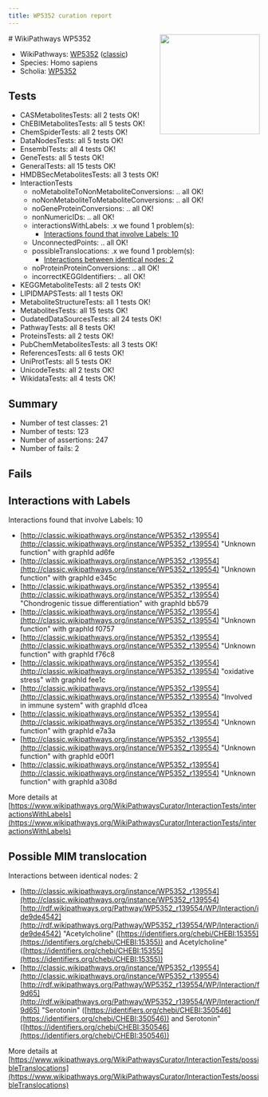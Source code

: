 ```yaml
---
title: WP5352 curation report
---
```


<img style="float: right; width: 200px" src="https://upload.wikimedia.org/wikipedia/commons/thumb/8/83/Wplogo_with_text_500.png/640px-Wplogo_with_text_500.png" />
# WikiPathways WP5352

* WikiPathways: [WP5352](https://wikipathways.org/pathways/WP5352) ([classic](https://classic.wikipathways.org/instance/WP5352))
* Species: Homo sapiens
* Scholia: [WP5352](https://scholia.toolforge.org/wikipathways/WP5352)
## Tests
* CASMetabolitesTests: all 2 tests OK!
* ChEBIMetabolitesTests: all 5 tests OK!
* ChemSpiderTests: all 2 tests OK!
* DataNodesTests: all 5 tests OK!
* EnsemblTests: all 4 tests OK!
* GeneTests: all 5 tests OK!
* GeneralTests: all 15 tests OK!
* HMDBSecMetabolitesTests: all 3 tests OK!
* InteractionTests
    * noMetaboliteToNonMetaboliteConversions: .. all OK!
    * noNonMetaboliteToMetaboliteConversions: .. all OK!
    * noGeneProteinConversions: .. all OK!
    * nonNumericIDs: .. all OK!
    * interactionsWithLabels: .x we found 1 problem(s):
        * [Interactions found that involve Labels: 10](#fe97a8b8)
    * UnconnectedPoints: .. all OK!
    * possibleTranslocations: .x we found 1 problem(s):
        * [Interactions between identical nodes: 2](#1c118207)
    * noProteinProteinConversions: .. all OK!
    * incorrectKEGGIdentifiers: .. all OK!
* KEGGMetaboliteTests: all 2 tests OK!
* LIPIDMAPSTests: all 1 tests OK!
* MetaboliteStructureTests: all 1 tests OK!
* MetabolitesTests: all 15 tests OK!
* OudatedDataSourcesTests: all 24 tests OK!
* PathwayTests: all 8 tests OK!
* ProteinsTests: all 2 tests OK!
* PubChemMetabolitesTests: all 3 tests OK!
* ReferencesTests: all 6 tests OK!
* UniProtTests: all 5 tests OK!
* UnicodeTests: all 2 tests OK!
* WikidataTests: all 4 tests OK!


## Summary

* Number of test classes: 21
* Number of tests: 123
* Number of assertions: 247
* Number of fails: 2

## Fails

<a name="fe97a8b8" />

## Interactions with Labels

Interactions found that involve Labels: 10

* [http://classic.wikipathways.org/instance/WP5352_r139554](http://classic.wikipathways.org/instance/WP5352_r139554) "Unknown function" with graphId ad6fe
* [http://classic.wikipathways.org/instance/WP5352_r139554](http://classic.wikipathways.org/instance/WP5352_r139554) "Unknown function" with graphId e345c
* [http://classic.wikipathways.org/instance/WP5352_r139554](http://classic.wikipathways.org/instance/WP5352_r139554) "Chondrogenic tissue 
differentiation" with graphId bb579
* [http://classic.wikipathways.org/instance/WP5352_r139554](http://classic.wikipathways.org/instance/WP5352_r139554) "Unknown function" with graphId f0757
* [http://classic.wikipathways.org/instance/WP5352_r139554](http://classic.wikipathways.org/instance/WP5352_r139554) "Unknown function" with graphId f76c8
* [http://classic.wikipathways.org/instance/WP5352_r139554](http://classic.wikipathways.org/instance/WP5352_r139554) "oxidative
stress" with graphId fee1c
* [http://classic.wikipathways.org/instance/WP5352_r139554](http://classic.wikipathways.org/instance/WP5352_r139554) "Involved in
immune system" with graphId d1cea
* [http://classic.wikipathways.org/instance/WP5352_r139554](http://classic.wikipathways.org/instance/WP5352_r139554) "Unknown function" with graphId e7a3a
* [http://classic.wikipathways.org/instance/WP5352_r139554](http://classic.wikipathways.org/instance/WP5352_r139554) "Unknown function" with graphId e00f1
* [http://classic.wikipathways.org/instance/WP5352_r139554](http://classic.wikipathways.org/instance/WP5352_r139554) "Unknown function" with graphId a308d


More details at [https://www.wikipathways.org/WikiPathwaysCurator/InteractionTests/interactionsWithLabels](https://www.wikipathways.org/WikiPathwaysCurator/InteractionTests/interactionsWithLabels)

<a name="1c118207" />

## Possible MIM translocation

Interactions between identical nodes: 2

* [http://classic.wikipathways.org/instance/WP5352_r139554](http://classic.wikipathways.org/instance/WP5352_r139554) [http://rdf.wikipathways.org/Pathway/WP5352_r139554/WP/Interaction/ide9de4542](http://rdf.wikipathways.org/Pathway/WP5352_r139554/WP/Interaction/ide9de4542) "Acetylcholine" ([https://identifiers.org/chebi/CHEBI:15355](https://identifiers.org/chebi/CHEBI:15355)) and 
Acetylcholine" ([https://identifiers.org/chebi/CHEBI:15355](https://identifiers.org/chebi/CHEBI:15355))
* [http://classic.wikipathways.org/instance/WP5352_r139554](http://classic.wikipathways.org/instance/WP5352_r139554) [http://rdf.wikipathways.org/Pathway/WP5352_r139554/WP/Interaction/f9d65](http://rdf.wikipathways.org/Pathway/WP5352_r139554/WP/Interaction/f9d65) "Serotonin" ([https://identifiers.org/chebi/CHEBI:350546](https://identifiers.org/chebi/CHEBI:350546)) and 
Serotonin" ([https://identifiers.org/chebi/CHEBI:350546](https://identifiers.org/chebi/CHEBI:350546))


More details at [https://www.wikipathways.org/WikiPathwaysCurator/InteractionTests/possibleTranslocations](https://www.wikipathways.org/WikiPathwaysCurator/InteractionTests/possibleTranslocations)

